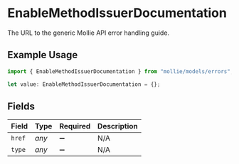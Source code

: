 # EnableMethodIssuerDocumentation

The URL to the generic Mollie API error handling guide.

## Example Usage

```typescript
import { EnableMethodIssuerDocumentation } from "mollie/models/errors";

let value: EnableMethodIssuerDocumentation = {};
```

## Fields

| Field              | Type               | Required           | Description        |
| ------------------ | ------------------ | ------------------ | ------------------ |
| `href`             | *any*              | :heavy_minus_sign: | N/A                |
| `type`             | *any*              | :heavy_minus_sign: | N/A                |